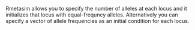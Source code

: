 Rmetasim allows you to specify the number of alleles at each locus and
it initializes that locus with equal-frequncy alleles.  Alternatively
you can specify a vector of allele frequencies as an initial condition
for each locus.
